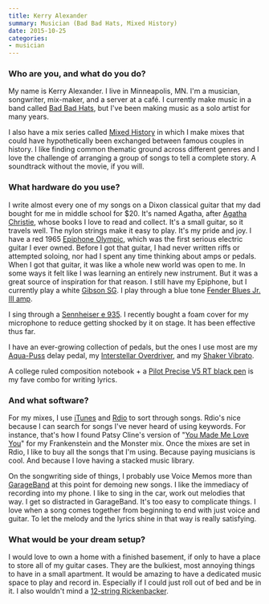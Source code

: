 ```yaml
---
title: Kerry Alexander
summary: Musician (Bad Bad Hats, Mixed History)
date: 2015-10-25
categories:
- musician
---
```


### Who are you, and what do you do?

My name is Kerry Alexander. I live in Minneapolis, MN. I'm a musician, songwriter, mix-maker, and a server at a café. I currently make music in a band called [Bad Bad Hats](http://www.badbadhats.com/ "A band from Minneapolis."), but I've been making music as a solo artist for many years.

I also have a mix series called [Mixed History](http://mixedhistory.tumblr.com/ "A collection of mixes for history's famous couples.") in which I make mixes that could have hypothetically been exchanged between famous couples in history. I like finding common thematic ground across different genres and I love the challenge of arranging a group of songs to tell a complete story. A soundtrack without the movie, if you will.

### What hardware do you use?

I write almost every one of my songs on a Dixon classical guitar that my dad bought for me in middle school for $20. It's named Agatha, after [Agatha Christie](http://www.newyorker.com/magazine/2010/08/16/queen-of-crime "A New Yorker article about Agatha Christie."), whose books I love to read and collect. It's a small guitar, so it travels well. The nylon strings make it easy to play. It's my pride and joy. I have a red 1965 [Epiphone Olympic][olympic], which was the first serious electric guitar I ever owned. Before I got that guitar, I had never written riffs or attempted soloing, nor had I spent any time thinking about amps or pedals. When I got that guitar, it was like a whole new world was open to me. In some ways it felt like I was learning an entirely new instrument. But it was a great source of inspiration for that reason. I still have my Epiphone, but I currently play a white [Gibson SG][gibson-sg]. I play through a blue tone [Fender Blues Jr. III amp][blues-junior-iii].

I sing through a [Sennheiser e 935][e-935]. I recently bought a foam cover for my microphone to reduce getting shocked by it on stage. It has been effective thus far.

I have an ever-growing collection of pedals, but the ones I use most are my [Aqua-Puss][] delay pedal, my [Interstellar Overdriver][intersteller-overdriver], and my [Shaker Vibrato][shaker-vibrato].

A college ruled composition notebook + a [Pilot Precise V5 RT black pen][precise-v5-rt] is my fave combo for writing lyrics.

### And what software?

For my mixes, I use [iTunes][] and [Rdio][] to sort through songs. Rdio's nice because I can search for songs I've never heard of using keywords. For instance, that's how I found Patsy Cline's version of "[You Made Me Love You](https://www.youtube.com/watch?v=rB5rlL8vDAo "A YouTube video of Patsy Cline singing 'You Made Me Love You.'")" for my Frankenstein and the Monster mix. Once the mixes are set in Rdio, I like to buy all the songs that I'm using. Because paying musicians is cool. And because I love having a stacked music library.

On the songwriting side of things, I probably use Voice Memos more than [GarageBand][] at this point for demoing new songs. I like the immediacy of recording into my phone. I like to sing in the car, work out melodies that way. I get so distracted in GarageBand. It's too easy to complicate things. I love when a song comes together from beginning to end with just voice and guitar. To let the melody and the lyrics shine in that way is really satisfying.

### What would be your dream setup?

I would love to own a home with a finished basement, if only to have a place to store all of my guitar cases. They are the bulkiest, most annoying things to have in a small apartment. It would be amazing to have a dedicated music space to play and record in. Especially if I could just roll out of bed and be in it. I also wouldn't mind a [12-string Rickenbacker][360-12].

[360-12]: http://web.archive.org/web/20230706204016/http://www.rickenbacker.com/model.asp?model=360/12 "A 12 string electric guitar."
[aqua-puss]: http://web.archive.org/web/20190506100354/https://www.jimdunlop.com/product/whe701-7-10137-04616-0.do "An analog delay."
[blues-junior-iii]: http://web.archive.org/web/20210618204947/https://www.fender.com/guitar-amplifiers/contemporary/blues-junior-iii/product-2230500.html "A guitar amp."
[e-935]: https://en-us.sennheiser.com/vocal-microphone-dynamic-cardioid-e-935 "A microphone."
[garageband]: https://www.apple.com/mac/garageband/ "An audio recording and editing tool for the Mac."
[gibson-sg]: https://en.wikipedia.org/wiki/Gibson_SG "An electric guitar."
[intersteller-overdriver]: http://web.archive.org/web/20160408000426/http://www.killerrockandroll.com:80/deathbyaudio/interstellaroverdriver.html "An overdrive pedal."
[itunes]: https://www.apple.com/itunes/ "A jukebox application and online store."
[olympic]: http://web.archive.org/web/20170316084956/http://epiphonewiki.com/index.php/Olympic "An electric guitar."
[precise-v5-rt]: http://web.archive.org/web/20190506100355/https://www.amazon.com/Pilot-Precise-Retractable-Rolling-Extra/dp/B001E6A9M8/ "A retractable ball point pen."
[rdio]: http://web.archive.org/web/20151209115835/http://www.rdio.com:80/home/en-us/ "A music streaming service."
[shaker-vibrato]: http://web.archive.org/web/20180118074447/http://www.tcelectronic.com:80/shaker-vibrato/ "A vibrato effect pedal."
